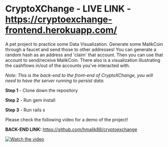 # CryptoXChange - LIVE LINK - https://cryptoexchange-frontend.herokuapp.com/

A pet project to practice some Data Visualization. Generate some MalikCoin through a faucet and send those to other addresses! You can generate a random hash as an address and 'claim' that account. Then you can use that account to send/receive MalikCoin. There also is a visualization illustrating the cashflows in/out of the accounts you've interacted with.

*Note: This is the back-end to the front-end of CryptoXChange, you will need to have the server running to persist data.*

**Step 1** - Clone down the repository

**Step 2** - Run gem install 

**Step 3** - Run rails s 

Please check the following video for a demo of the project!

**BACK-END LINK:** https://github.com/hmalik88/cryptoexchange



[![Watch the video](https://img.youtube.com/vi/Y6moSBYWI74/maxresdefault.jpg)](https://youtu.be/Y6moSBYWI74)

